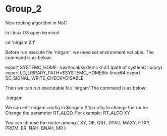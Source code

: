 # Group_2
New routing algorithm in NoC

In Linux OS
open terminal

cd 'nirgam 2.1'

Before run execute file 'nirgam', we need set environment variable.
The command is as below:

export SYSTEMC_HOME=/usr/local/systemc-2.3.1 (path of systemC library)
export LD_LIBRARY_PATH=$SYSTEMC_HOME/lib-linux64
export SC_SIGNAL_WRITE_CHECK=DISABLE

Then we can run executable file 'nirgam'.The command is as below:

./nirgam

We can edit nirgam.config in $nirgam 2.1/config to change the router.
Change the parameter RT_ALGO.
For example:
RT_ALGO XY

You can choose the router among {
	XY,
	OE,
	QRT,
	DYAD,
	MAXY,
	FTXY,
	PROM,
	ER,
	NAH,
	BNAH,
	MR
}
